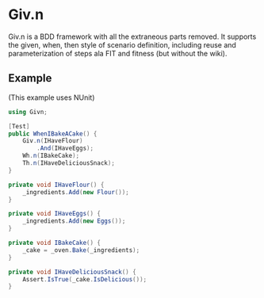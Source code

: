 Giv.n
=====

Giv.n is a BDD framework with all the extraneous parts removed. It supports the given, when, then style of scenario definition, including reuse and parameterization of steps ala FIT and fitness (but without the wiki).

Example
-------

(This example uses NUnit)

```c#
using Givn;

[Test]
public WhenIBakeACake() {
    Giv.n(IHaveFlour)
        .And(IHaveEggs);
    Wh.n(IBakeCake);
    Th.n(IHaveDeliciousSnack);
}

private void IHaveFlour() {
    _ingredients.Add(new Flour());
}

private void IHaveEggs() {
    _ingredients.Add(new Eggs());
}

private void IBakeCake() {
    _cake = _oven.Bake(_ingredients);
}

private void IHaveDeliciousSnack() {
    Assert.IsTrue(_cake.IsDelicious());
}
```
